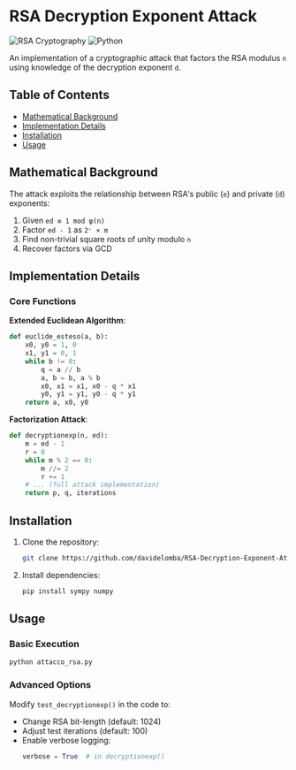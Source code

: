 # RSA Decryption Exponent Attack

![RSA Cryptography](https://img.shields.io/badge/Category-Cryptanalysis-blue) 
![Python](https://img.shields.io/badge/Language-Python-green)

An implementation of a cryptographic attack that factors the RSA modulus `n` using knowledge of the decryption exponent `d`.

## Table of Contents
- [Mathematical Background](#mathematical-background)
- [Implementation Details](#implementation-details)
- [Installation](#installation)
- [Usage](#usage)


## Mathematical Background

The attack exploits the relationship between RSA's public (`e`) and private (`d`) exponents:

1. Given `ed ≡ 1 mod φ(n)`
2. Factor `ed - 1` as `2ʳ × m`
3. Find non-trivial square roots of unity modulo `n`
4. Recover factors via GCD

## Implementation Details

### Core Functions

**Extended Euclidean Algorithm**:
```python
def euclide_esteso(a, b):
    x0, y0 = 1, 0
    x1, y1 = 0, 1
    while b != 0:
        q = a // b
        a, b = b, a % b
        x0, x1 = x1, x0 - q * x1
        y0, y1 = y1, y0 - q * y1
    return a, x0, y0
```

**Factorization Attack**:
```python
def decryptionexp(n, ed):
    m = ed - 1
    r = 0
    while m % 2 == 0:
        m //= 2
        r += 1
    # ... (full attack implementation)
    return p, q, iterations
```

## Installation

1. Clone the repository:
   ```bash
   git clone https://github.com/davidelomba/RSA-Decryption-Exponent-Attack.git
   ```
2. Install dependencies:
   ```bash
   pip install sympy numpy
   ```

## Usage

### Basic Execution
```bash
python attacco_rsa.py
```

### Advanced Options
Modify `test_decryptionexp()` in the code to:
- Change RSA bit-length (default: 1024)
- Adjust test iterations (default: 100)
- Enable verbose logging:
  ```python
  verbose = True  # in decryptionexp()
  ```
